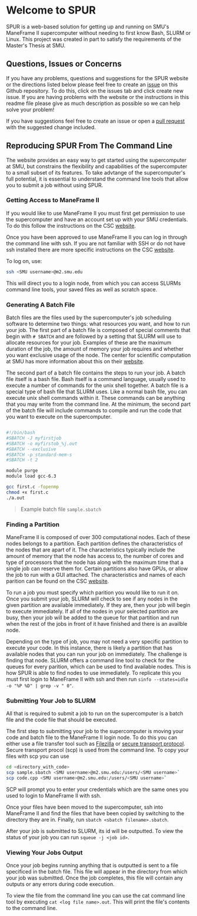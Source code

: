 # Welcome to SPUR

SPUR is a web-based solution for getting up and running on SMU's ManeFrame II supercomputer without needing to first know Bash, SLURM or Linux. This project was created in part to satisfy the requirements of the Master's Thesis at SMU.

## Questions, Issues or Concerns

If you have any problems, questions and suggestions for the SPUR website or the directions listed below please feel free to create an [issue](https://help.github.com/articles/about-issues/) on this Github repository. To do this, click on the issues tab and click create new issue. If you are having problems with the website or the instructions in this readme file please give as much description as possible so we can help solve your problem!

If you have suggestions feel free to create an issue or open a [pull request](https://help.github.com/articles/about-pull-requests/) with the suggested change included.

## Reproducing SPUR From The Command Line
The website provides an easy way to get started using the supercomputer at SMU, but constrains the flexibility and capabilities of the supercomputer to a small subset of its features. To take advtange of the supercomputer's full potential, it is essential to understand the command line tools that allow you to submit a job without using SPUR.

### Getting Access to ManeFrame II

If you would like to use ManeFrame II you must first get permission to use the supercomputer and have an account set up with your SMU credentials. To do this follow the instructions on the CSC [website](http://faculty.smu.edu/csc/documentation/accounts.html).

Once you have been approved to use ManeFrame II you can log in through the command line with ssh. If you are not familiar with SSH or do not have ssh installed there are more specific instructions on the CSC [website](http://faculty.smu.edu/csc/documentation/access.html).

To log on, use:
```bash
ssh <SMU username>@m2.smu.edu
```

This will direct you to a login node, from which you can access SLURMs command line tools, your saved files as well as scratch space.

### Generating A Batch File

Batch files are the files used by the supercomputer's job scheduling software to determine two things: what resources you want, and how to run your job. The first part of a batch file is composed of special comments that begin with `# SBATCH` and are followed by a setting that SLURM will use to allocate resources for your job. Examples of these are the maximum duration of the job, the amount of memory your job requires and whether you want exclusive usage of the node. The center for scientific computation at SMU has more information about this on their [website](http://faculty.smu.edu/csc/documentation/slurm.html#batch-job-submission-file).

The second part of a batch file contains the steps to run your job. A batch file itself is a bash file. Bash itself is a command language, usually used to execute a number of commands for the unix shell together. A batch file is a special type of bash file that SLURM uses. Like a normal bash file, you can execute unix shell commands within it. These commands can be anything that you may write from the command line. At the minimum, the second part of the batch file will include commands to compile and run the code that you want to execute on the supercomputer.

```bash

#!/bin/bash
#SBATCH -J myfirstjob 
#SBATCH -o myfirstob_%j.out
#SBATCH --exclusive
#SBATCH -p standard-mem-s
#SBATCH -t 2

module purge
module load gcc-6.3

gcc first.c -fopenmp
chmod +x first.c
./a.out
```
> Example batch file `sample.sbatch`


### Finding a Partition

ManeFrame II is composed of over 300 computational nodes. Each of these nodes belongs to a partition. Each partition defines the characteristics of the nodes that are apart of it. The characteristics typically include the amount of memory that the node has access to, the number of cores and type of processors that the node has along with the maximum time that a single job can reserve them for. Certain partitions also have GPUs, or allow the job to run with a GUI attached. The characteristics and names of each parition can be found on the CSC [website](http://faculty.smu.edu/csc/documentation/usage.html#maneframe-ii-s-queues-partitions).

To run a job you must specify which parition you would like to run it on. Once you submit your job, SLURM will check to see if any nodes in the given partition are available immediately. If they are, then your job will begin to execute immediately. If all of the nodes in your selected partition are busy, then your job will be added to the queue for that partition and run when the rest of the jobs in front of it have finished and there is an availble node.

Depending on the type of job, you may not need a very specific partition to execute your code. In this instance, there is likely a partition that has available nodes that you can run your job on immediately. The challenge is finding that node. SLURM offers a command line tool to check for the queues for every parition, which can be used to find available nodes. This is how SPUR is able to find nodes to use immediately. To replicate this you must first login to ManeFrame II with ssh and then run `sinfo --states=idle -o "%P %D" | grep -v " 0"`.


### Submitting Your Job to SLURM

All that is required to submit a job to run on the supercomputer is a batch file and the code file that should be executed.

The first step to submitting your job to the supercomputer is moving your code and batch file to the ManeFrame II login node. To do this you can either use a file transfer tool such as [Filezilla](https://filezilla-project.org/) or [secure transport protocol](https://en.wikipedia.org/wiki/Secure_copy#Secure_Copy_(remote_file_copy_program)). Secure transport procol (scp) is used from the command line. To copy your files with scp you can use

```bash
cd <directory_with_code>
scp sample.sbatch <SMU username>@m2.smu.edu:/users/<SMU username>`
scp code.cpp <SMU username>@m2.smu.edu:/users/<SMU username>`
```

SCP will prompt you to enter your credentials which are the same ones you used to login to ManeFrame II with ssh.

Once your files have been moved to the supercomputer, ssh into ManeFrame II and find the files that have been copied by switching to the directory they are in. Finally, run `sbatch <sbatch filename>.sbatch`.

After your job is submitted to SLURM, its id will be outputted. To view the status of your job you can run `squeue -j <job id>`.

### Viewing Your Jobs Output

Once your job begins running anything that is outputted is sent to a file specificed in the batch file. This file will appear in the directory from which your job was submitted. Once the job completes, this file will contain any outputs or any errors during code execution.

To view the file from the command line you can use the cat command line tool by executing `cat <log file name>.out`. This will print the file's contents to the command line.

